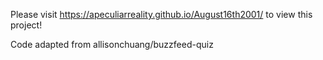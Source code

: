 Please visit https://apeculiarreality.github.io/August16th2001/ to view this project!

Code adapted from allisonchuang/buzzfeed-quiz
